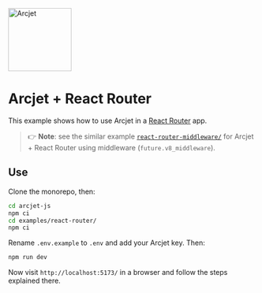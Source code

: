 <a href="https://arcjet.com">
  <picture>
    <source media="(prefers-color-scheme: dark)" srcset="https://arcjet.com/logo/arcjet-dark-lockup-voyage-horizontal.svg">
    <img alt="Arcjet" height="128" src="https://arcjet.com/logo/arcjet-light-lockup-voyage-horizontal.svg" width="auto">
  </picture>
</a>

# Arcjet + React Router

This example shows how to use Arcjet in a
[React Router](https://reactrouter.com) app.

> 👉 **Note**:
> see the similar example [`react-router-middleware/`](../react-router-middleware/)
> for Arcjet + React Router using middleware (`future.v8_middleware`).

## Use

Clone the monorepo, then:

```sh
cd arcjet-js
npm ci
cd examples/react-router/
npm ci
```

Rename `.env.example` to `.env` and add your Arcjet key.
Then:

```sh
npm run dev
```

Now visit `http://localhost:5173/` in a browser and follow the steps
explained there.
